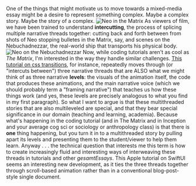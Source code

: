 One of the things that might motivate us to move towards a mixed-media essay might be a desire to represent something complex. Maybe a complex story. Maybe the story of a complex.
![Neo in the Matrix](https://media.comicbook.com/2019/04/matrix-1165629-1280x0.jpeg)
As viewers of film, we have been trained to understand **intercutting**, the process of splicing multiple narrative threads together: cutting back and forth between from shots of Neo stopping bulletes in the Matrix, say, and scenes on the Nebuchadnezzar, the real-world ship that transports his physical body.
![Neo on the Nebuchadnezzar](https://static.hollywoodreporter.com/sites/default/files/2019/03/the_matrix_1999-photofest_still_2-embed_-2019-compressed.jpg)
Now, while coding tutorials aren't as cool as *The Matrix*, I'm interested in the way they handle similar challenges. [This tutorial on css transitions](https://www.joshwcomeau.com/animation/css-transitions/), for instance, repeatedly moves through (or "intercuts between") three narrative threads that are ALSO what we might think of as three narrative **levels**: the visuals of the animation itself, the code that produces these animations, and the main narrative voice (which we should probably term a "framing narrative") that teaches us how these things work (and yes, these levels are precisely analogous to what you find in my first paragraph). 
So what I want to argue is that these multithreaded stories that are also multileveled are special, and that they bear special significance in our domain (teaching and learning, academia). Because what's happening in the coding tutorial (and in The Matrix and in Inception and your average cog sci or sociology or anthropology class) is that there is **one** thing happening, but you turn it in to a multithreaded story by pulling apart its levels and presenting them to the student/viewer to help them learn. 
Anyway . . . the technical question that interests me this term is how to create increasingly fluid and interesting ways of interweaving these threads in tutorials and other *gesamtEssays*. This Apple tutorial on SwiftUI seems an interesting new development, as it ties the three threads together through scroll-based animation rather than in a conventional blog-post-style single document.
